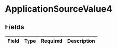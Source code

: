 # ApplicationSourceValue4


## Fields

| Field       | Type        | Required    | Description |
| ----------- | ----------- | ----------- | ----------- |